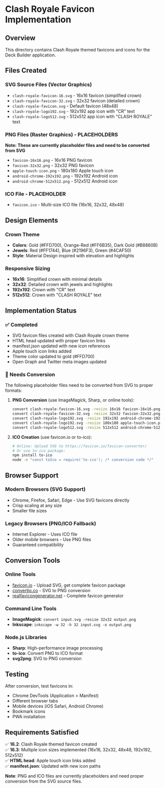 # Clash Royale Favicon Implementation

## Overview
This directory contains Clash Royale themed favicons and icons for the Deck Builder application.

## Files Created

### SVG Source Files (Vector Graphics)
- `clash-royale-favicon-16.svg` - 16x16 favicon (simplified crown)
- `clash-royale-favicon-32.svg` - 32x32 favicon (detailed crown)
- `clash-royale-favicon.svg` - Default favicon (48x48)
- `clash-royale-logo192.svg` - 192x192 app icon with "CR" text
- `clash-royale-logo512.svg` - 512x512 app icon with "CLASH ROYALE" text

### PNG Files (Raster Graphics) - PLACEHOLDERS
**Note: These are currently placeholder files and need to be converted from SVG**

- `favicon-16x16.png` - 16x16 PNG favicon
- `favicon-32x32.png` - 32x32 PNG favicon  
- `apple-touch-icon.png` - 180x180 Apple touch icon
- `android-chrome-192x192.png` - 192x192 Android icon
- `android-chrome-512x512.png` - 512x512 Android icon

### ICO File - PLACEHOLDER
- `favicon.ico` - Multi-size ICO file (16x16, 32x32, 48x48)

## Design Elements

### Crown Theme
- **Colors**: Gold (#FFD700), Orange-Red (#FF6B35), Dark Gold (#B8860B)
- **Jewels**: Red (#FF1744), Blue (#2196F3), Green (#4CAF50)
- **Style**: Material Design inspired with elevation and highlights

### Responsive Sizing
- **16x16**: Simplified crown with minimal details
- **32x32**: Detailed crown with jewels and highlights
- **192x192**: Crown with "CR" text
- **512x512**: Crown with "CLASH ROYALE" text

## Implementation Status

### ✅ Completed
- SVG favicon files created with Clash Royale crown theme
- HTML head updated with proper favicon links
- manifest.json updated with new icon references
- Apple touch icon links added
- Theme color updated to gold (#FFD700)
- Open Graph and Twitter meta images updated

### 🔄 Needs Conversion
The following placeholder files need to be converted from SVG to proper formats:

1. **PNG Conversion** (use ImageMagick, Sharp, or online tools):
   ```bash
   convert clash-royale-favicon-16.svg -resize 16x16 favicon-16x16.png
   convert clash-royale-favicon-32.svg -resize 32x32 favicon-32x32.png
   convert clash-royale-logo192.svg -resize 192x192 android-chrome-192x192.png
   convert clash-royale-logo192.svg -resize 180x180 apple-touch-icon.png
   convert clash-royale-logo512.svg -resize 512x512 android-chrome-512x512.png
   ```

2. **ICO Creation** (use favicon.io or to-ico):
   ```bash
   # Online: Upload SVG to https://favicon.io/favicon-converter/
   # Or use to-ico package:
   npm install to-ico
   node -e "const toIco = require('to-ico'); /* conversion code */"
   ```

## Browser Support

### Modern Browsers (SVG Support)
- Chrome, Firefox, Safari, Edge - Use SVG favicons directly
- Crisp scaling at any size
- Smaller file sizes

### Legacy Browsers (PNG/ICO Fallback)
- Internet Explorer - Uses ICO file
- Older mobile browsers - Use PNG files
- Guaranteed compatibility

## Conversion Tools

### Online Tools
- [favicon.io](https://favicon.io/favicon-converter/) - Upload SVG, get complete favicon package
- [convertio.co](https://convertio.co/svg-png/) - SVG to PNG conversion
- [realfavicongenerator.net](https://realfavicongenerator.net/) - Complete favicon generator

### Command Line Tools
- **ImageMagick**: `convert input.svg -resize 32x32 output.png`
- **Inkscape**: `inkscape -w 32 -h 32 input.svg -o output.png`

### Node.js Libraries
- **Sharp**: High-performance image processing
- **to-ico**: Convert PNG to ICO format
- **svg2png**: SVG to PNG conversion

## Testing

After conversion, test favicons in:
- Chrome DevTools (Application > Manifest)
- Different browser tabs
- Mobile devices (iOS Safari, Android Chrome)
- Bookmark icons
- PWA installation

## Requirements Satisfied

✅ **16.2**: Clash Royale themed favicon created  
✅ **16.3**: Multiple icon sizes implemented (16x16, 32x32, 48x48, 192x192, 512x512)  
✅ **HTML head**: Apple touch icon links added  
✅ **manifest.json**: Updated with new icon paths  

**Note**: PNG and ICO files are currently placeholders and need proper conversion from the SVG source files.
